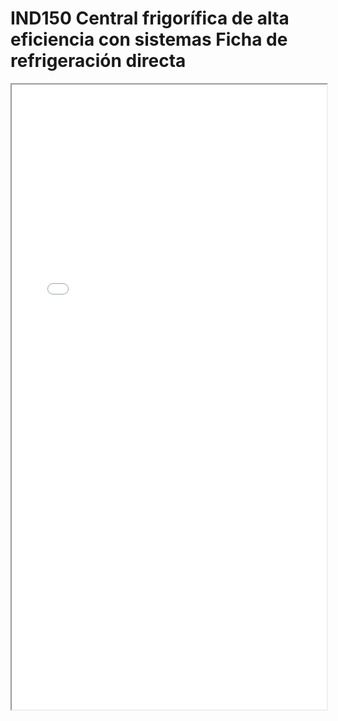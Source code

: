 # IND150  Central frigorífica de alta eficiencia con sistemas Ficha de refrigeración directa

<iframe src="../IND150  Central frigorífica de alta eficiencia con sistemas Ficha de refrigeración directa.pdf" width="100%" height="1000px"></iframe>

